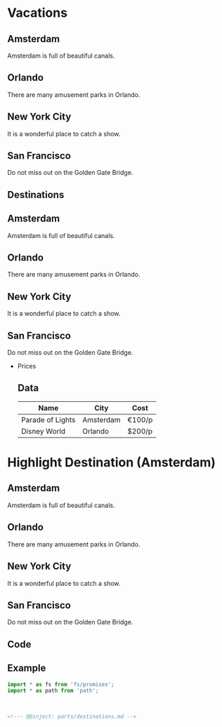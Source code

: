 # Vacations

<!--- @@inject: parts/destinations.md --->

## Amsterdam

Amsterdam is full of beautiful canals.

## Orlando

There are many amusement parks in Orlando.

## New York City

It is a wonderful place to catch a show.

## San Francisco

Do not miss out on the Golden Gate Bridge.

<!--- @@inject-end: parts/destinations.md --->

## Destinations

<!--- @@inject: parts/destinations.md --->

## Amsterdam

Amsterdam is full of beautiful canals.

## Orlando

There are many amusement parks in Orlando.

## New York City

It is a wonderful place to catch a show.

## San Francisco

Do not miss out on the Golden Gate Bridge.

<!--- @@inject-end: parts/destinations.md --->

*   Prices
    <!--- @@inject: parts/prices.md --->
    ## Data
    | Name             | City      | Cost   |
    | ---------------- | --------- | ------ |
    | Parade of Lights | Amsterdam | €100/p |
    | Disney World     | Orlando   | $200/p |
    <!--- @@inject-end: parts/prices.md --->

# Highlight Destination (Amsterdam)

<!--- @@inject: parts/destinations.md#Amsterdam --->

## Amsterdam

Amsterdam is full of beautiful canals.

## Orlando

There are many amusement parks in Orlando.

## New York City

It is a wonderful place to catch a show.

## San Francisco

Do not miss out on the Golden Gate Bridge.

<!--- @@inject-end: parts/destinations.md#Amsterdam --->

## Code

<!--- @@inject-start: parts/code.md --->

## Example

```ts
import * as fs from 'fs/promises';
import * as path from 'path';
```

<!--- @@inject-end: parts/code.md --->

<pre>
<!--- @@inject: parts/destinations.md -->
</pre>

```markdown
<!--- @@inject: parts/destinations.md -->
```
